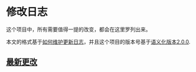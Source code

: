 # 修改日志

这个项目中，所有需要值得一提的改变，都会在这里罗列出来。

本文的格式基于[如何维护更新日志](https://keepachangelog.com/zh-CN/1.0.0/)，并且这个项目的版本号基于[语义化版本2.0.0](https://semver.org/lang/zh-CN/).

## [最新更改]

[最新更改]: https://github.com/jujili/bt/compare/v0.0.0...HEAD
<!-- [0.1.0]: https://github.com/jujili/bt/compare/v0.0.0...v0.1.0 -->

<!-- ### 添加 -->
<!-- ### 变更 -->
<!-- ### 待删除 -->
<!-- ### 已删除 -->
<!-- ### 修复 -->
<!-- ### 安全改进 -->
<!--  -->
<!-- ### Added 新添加的功能。 -->
<!-- ### Changed 对现有功能的变更。 -->
<!-- ### Deprecated 已经不建议使用，准备很快移除的功能。 -->
<!-- ### Removed 已经移除的功能。 -->
<!-- ### Fixed 对bug的修复 -->
<!-- ### Security 对安全的改进 -->
